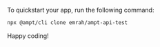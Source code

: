 To quickstart your app, run the following command: 

```bash
npx @ampt/cli clone emrah/ampt-api-test
```

Happy coding!